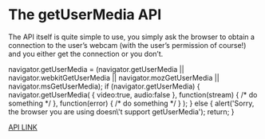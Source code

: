 <h1> The getUserMedia API </h1>
The API itself is quite simple to use, you simply ask the browser to obtain a connection to the user’s webcam (with the user’s permission of course!) and you either get the connection or you don’t.


<p>
navigator.getUserMedia = (navigator.getUserMedia ||
					  navigator.webkitGetUserMedia ||
					  navigator.mozGetUserMedia ||
					  navigator.msGetUserMedia);
if (navigator.getUserMedia) {
  navigator.getUserMedia(
	 {
		video:true,
		audio:false
	 },       
	 function(stream) { /* do something */ },
	 function(error) { /* do something */ }
  );
}
else {
  alert('Sorry, the browser you are using doesn\'t support getUserMedia');
  return;
}

</p>

<a href="https://w3c.github.io/mediacapture-main/getusermedia.html">API LINK</a>
